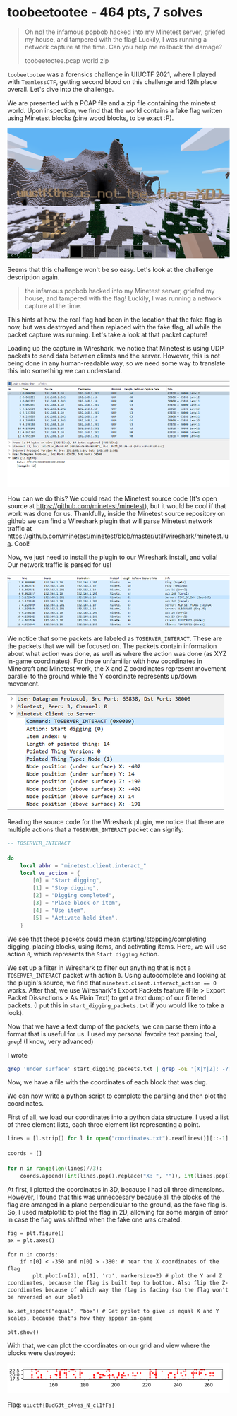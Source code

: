 # toobeetootee - 464 pts, 7 solves

> Oh no! the infamous popbob hacked into my Minetest server, griefed my house, and tampered with the flag! Luckily, I was running a network capture at the time. Can you help me rollback the damage?
> 
> toobeetootee.pcap world.zip

`toobeetootee` was a forensics challenge in UIUCTF 2021, where I played with `TeamlessCTF`, getting second blood on this challenge and 12th place overall. Let's dive into the challenge.

We are presented with a PCAP file and a zip file containing the minetest world. Upon inspection, we find that the world contains a fake flag written using Minetest blocks (pine wood blocks, to be exact :P).

![Fake flag](fake_flag.png)

Seems that this challenge won't be so easy. Let's look at the challenge description again.

> the infamous popbob hacked into my Minetest server, griefed my house, and tampered with the flag! Luckily, I was running a network capture at the time.

This hints at how the real flag had been in the location that the fake flag is now, but was destroyed and then replaced with the fake flag, all while the packet capture was running. Let's take a look at that packet capture!

Loading up the capture in Wireshark, we notice that Minetest is using UDP packets to send data between clients and the server. However, this is not being done in any human-readable way, so we need some way to translate this into something we can understand.

![Raw capture](capture_raw.png)

How can we do this? We could read the Minetest source code (It's open source at https://github.com/minetest/minetest), but it would be cool if that work was done for us. Thankfully, inside the Minetest source repository on github we can find a Wireshark plugin that will parse Minetest network traffic at https://github.com/minetest/minetest/blob/master/util/wireshark/minetest.lua. Cool!

Now, we just need to install the plugin to our Wireshark install, and voila! Our network traffic is parsed for us!

![Parsed capture](capture_parsed.png)

We notice that some packets are labeled as `TOSERVER_INTERACT`. These are the packets that we will be focused on. The packets contain information about what action was done, as well as where the action was done (as XYZ in-game coordinates). For those unfamiliar with how coordinates in Minecraft and Minetest work, the X and Z coordinates represent movement parallel to the ground while the Y coordinate represents up/down movement.

![Coordinates](coords.png)

Reading the source code for the Wireshark plugin, we notice that there are multiple actions that a `TOSERVER_INTERACT` packet can signify:

```lua
-- TOSERVER_INTERACT

do
	local abbr = "minetest.client.interact_"
	local vs_action = {
		[0] = "Start digging",
		[1] = "Stop digging",
		[2] = "Digging completed",
		[3] = "Place block or item",
		[4] = "Use item",
		[5] = "Activate held item",
	}
```

We see that these packets could mean starting/stopping/completing digging, placing blocks, using items, and activating items. Here, we will use action `0`, which represents the `Start digging` action.

We set up a filter in Wireshark to filter out anything that is not a `TOSERVER_INTERACT` packet with action `0`. Using autocomplete and looking at the plugin's source, we find that `minetest.client.interact_action == 0` works. After that, we use Wireshark's Export Packets feature (File > Export Packet Dissections > As Plain Text) to get a text dump of our filtered packets. (I put this in `start_digging_packets.txt` if you would like to take a look).

Now that we have a text dump of the packets, we can parse them into a format that is useful for us. I used my personal favorite text parsing tool, `grep`! (I know, very advanced)

I wrote 

```bash
grep 'under surface' start_digging_packets.txt | grep -oE '[X|Y|Z]: -?[0-9]+ > coordinates.txt'
```

Now, we have a file with the coordinates of each block that was dug.

We can now write a python script to complete the parsing and then plot the coordinates.

First of all, we load our coordinates into a python data structure. I used a list of three element lists, each three element list representing a point.

```python
lines = [l.strip() for l in open("coordinates.txt").readlines()][::-1] # To get X,Y,Z in the correct order when using pop()

coords = []

for n in range(len(lines)//3):
	coords.append([int(lines.pop().replace("X: ", "")), int(lines.pop().replace("Y: ", "")), int(lines.pop().replace("Z: ", ""))])
```

At first, I plotted the coordinates in 3D, because I had all three dimensions. However, I found that this was unneccesary because all the blocks of the flag are arranged in a plane perpendicular to the ground, as the fake flag is. So, I used matplotlib to plot the flag in 2D, allowing for some margin of error in case the flag was shifted when the fake one was created.

```
fig = plt.figure()
ax = plt.axes()

for n in coords:
	if n[0] < -350 and n[0] > -380: # near the X coordinates of the flag
		plt.plot(-n[2], n[1], 'ro', markersize=2) # plot the Y and Z coordinates, because the flag is built top to bottom. Also flip the Z-coordinates because of which way the flag is facing (so the flag won't be reversed on our plot)

ax.set_aspect("equal", "box") # Get pyplot to give us equal X and Y scales, because that's how they appear in-game

plt.show()
```

With that, we can plot the coordinates on our grid and view where the blocks were destroyed:

![Flag](flag.png)



Flag: `uiuctf{BudG3t_c4ves_N_cl1fFs}`
